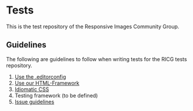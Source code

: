 Tests
=====

This is the test repository of the Responsive Images Community Group.

## Guidelines

The following are guidelines to follow when writing tests for the RICG tests repository.

1. [Use the .editorconfig](.editorconfig)
2. [Use our HTML-Framework](index-tpl.html)
3. [Idiomatic CSS](https://github.com/necolas/idiomatic-css)
4. Testing framework (to be defined)
5. [Issue guidelines](https://github.com/necolas/issue-guidelines/blob/master/CONTRIBUTING.md)
